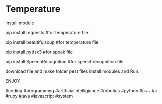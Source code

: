 # Temperature

install module

pip install requests #for temperature file

pip install beautifulsoup #for temperature file

pip install pyttsx3 #for speak file

pip install SpeechRecognition #for speechrecognition file

download file and make folder pest files install modules and  Run. 

ENJOY

#coding #programming #artificialintelligiance #robotics #python #c++ #c #ruby #java #javascript #system

